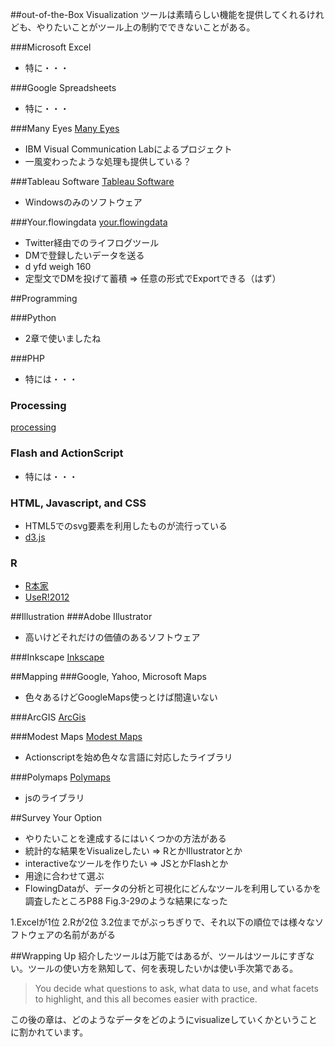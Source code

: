 ##out-of-the-Box Visualization
ツールは素晴らしい機能を提供してくれるけれども、やりたいことがツール上の制約でできないことがある。

###Microsoft Excel
* 特に・・・

###Google Spreadsheets
* 特に・・・

###Many Eyes
[Many Eyes](http://www-958.ibm.com/software/data/cognos/manyeyes/ "Many Eyes")

* IBM Visual Communication Labによるプロジェクト
* 一風変わったような処理も提供している？

###Tableau Software
[Tableau Software](http://www.tableausoftware.com/ "tableau Software")

* Windowsのみのソフトウェア

###Your.flowingdata
[your.flowingdata](http://your.flowingdata.com/ "your.flowingdata")

* Twitter経由でのライフログツール
* DMで登録したいデータを送る
* d yfd weigh 160
* 定型文でDMを投げて蓄積 => 任意の形式でExportできる（はず）

##Programming

###Python
* 2章で使いましたね

###PHP
* 特には・・・

### Processing
[processing](http://processing.org/ "processing")

### Flash and ActionScript
* 特には・・・

### HTML, Javascript, and CSS
* HTML5でのsvg要素を利用したものが流行っている
* [d3.js](http://mbostock.github.com/d3/ "d3.js")

### R
* [R本家](http://www.r-project.org/ "R")
* [UseR!2012](http://biostat.mc.vanderbilt.edu/wiki/Main/UseR-2012 "UseR!2012")

##Illustration
###Adobe Illustrator
* 高いけどそれだけの価値のあるソフトウェア

###Inkscape
[Inkscape](http://inkscape.org/index.php "Inkscape")

##Mapping
###Google, Yahoo, Microsoft Maps

* 色々あるけどGoogleMaps使っとけば間違いない

###ArcGIS
[ArcGis](http://www.esrij.com/products/arcgis/ "ArcGis")

###Modest Maps
[Modest Maps](http://modestmaps.com/ "Modest Maps")

* Actionscriptを始め色々な言語に対応したライブラリ

###Polymaps
[Polymaps](http://polymaps.org/ "Polymaps")

* jsのライブラリ

##Survey Your Option

* やりたいことを達成するにはいくつかの方法がある
* 統計的な結果をVisualizeしたい => RとかIllustratorとか
* interactiveなツールを作りたい => JSとかFlashとか
* 用途に合わせて選ぶ
* FlowingDataが、データの分析と可視化にどんなツールを利用しているかを調査したところP88 Fig.3-29のような結果になった

1.Excelが1位
2.Rが2位
3.2位までがぶっちぎりで、それ以下の順位では様々なソフトウェアの名前があがる

##Wrapping Up
紹介したツールは万能ではあるが、ツールはツールにすぎない。ツールの使い方を熟知して、何を表現したいかは使い手次第である。

>You decide what questions to ask, what data to use, and what facets to highlight, and this all becomes easier with practice.

この後の章は、どのようなデータをどのようにvisualizeしていくかということに割かれています。
